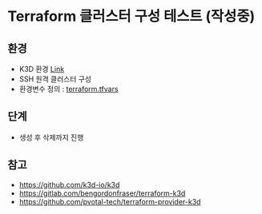 # Terraform 클러스터 구성 테스트 (작성중)
## 환경
- K3D 환경 [Link](https://github.com/k3d-io/k3d)
- SSH 원격 클러스터 구성
- 환경변수 정의 : [terraform.tfvars](terraform.tfvars)
## 단계
- 생성 후 삭제까지 진행

## 참고
- https://github.com/k3d-io/k3d
- https://gitlab.com/bengordonfraser/terraform-k3d
- https://github.com/pvotal-tech/terraform-provider-k3d
